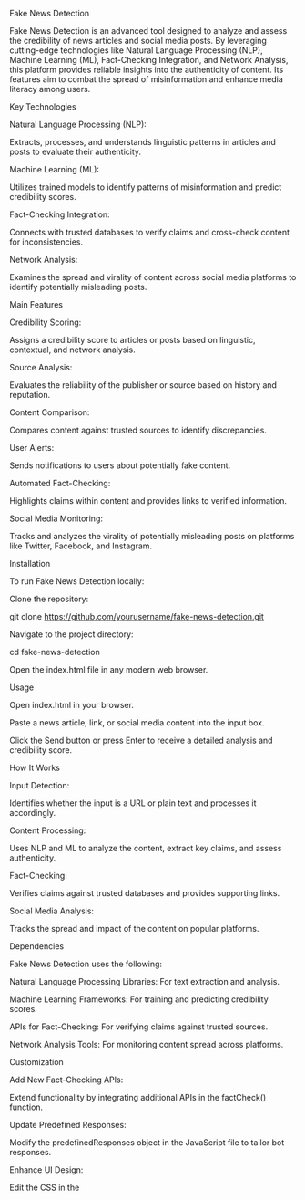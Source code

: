 Fake News Detection

Fake News Detection is an advanced tool designed to analyze and assess the credibility of news articles and social media posts. By leveraging cutting-edge technologies like Natural Language Processing (NLP), Machine Learning (ML), Fact-Checking Integration, and Network Analysis, this platform provides reliable insights into the authenticity of content. Its features aim to combat the spread of misinformation and enhance media literacy among users.

Key Technologies

Natural Language Processing (NLP):

Extracts, processes, and understands linguistic patterns in articles and posts to evaluate their authenticity.

Machine Learning (ML):

Utilizes trained models to identify patterns of misinformation and predict credibility scores.

Fact-Checking Integration:

Connects with trusted databases to verify claims and cross-check content for inconsistencies.

Network Analysis:

Examines the spread and virality of content across social media platforms to identify potentially misleading posts.

Main Features

Credibility Scoring:

Assigns a credibility score to articles or posts based on linguistic, contextual, and network analysis.

Source Analysis:

Evaluates the reliability of the publisher or source based on history and reputation.

Content Comparison:

Compares content against trusted sources to identify discrepancies.

User Alerts:

Sends notifications to users about potentially fake content.

Automated Fact-Checking:

Highlights claims within content and provides links to verified information.

Social Media Monitoring:

Tracks and analyzes the virality of potentially misleading posts on platforms like Twitter, Facebook, and Instagram.

Installation

To run Fake News Detection locally:

Clone the repository:

git clone https://github.com/yourusername/fake-news-detection.git

Navigate to the project directory:

cd fake-news-detection

Open the index.html file in any modern web browser.

Usage

Open index.html in your browser.

Paste a news article, link, or social media content into the input box.

Click the Send button or press Enter to receive a detailed analysis and credibility score.

How It Works

Input Detection:

Identifies whether the input is a URL or plain text and processes it accordingly.

Content Processing:

Uses NLP and ML to analyze the content, extract key claims, and assess authenticity.

Fact-Checking:

Verifies claims against trusted databases and provides supporting links.

Social Media Analysis:

Tracks the spread and impact of the content on popular platforms.

Dependencies

Fake News Detection uses the following:

Natural Language Processing Libraries: For text extraction and analysis.

Machine Learning Frameworks: For training and predicting credibility scores.

APIs for Fact-Checking: For verifying claims against trusted sources.

Network Analysis Tools: For monitoring content spread across platforms.

Customization

Add New Fact-Checking APIs:

Extend functionality by integrating additional APIs in the factCheck() function.

Update Predefined Responses:

Modify the predefinedResponses object in the JavaScript file to tailor bot responses.

Enhance UI Design:

Edit the CSS in the <style> section of index.html to match your preferred design.

Contributing

Contributions are welcome! Please follow these steps:

Fork the repository.

Create a new branch:

git checkout -b feature-name

Commit your changes:

git commit -m "Add a new feature"

Push to the branch:

git push origin feature-name

Submit a pull request.

License

This project is licensed under the MIT License. See the LICENSE file for details.
